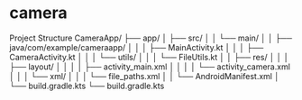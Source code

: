 # camera


Project Structure
CameraApp/
├── app/
│   ├── src/
│   │   └── main/
│   │       ├── java/com/example/cameraapp/
│   │       │   ├── MainActivity.kt
│   │       │   ├── CameraActivity.kt
│   │       │   └── utils/
│   │       │       └── FileUtils.kt
│   │       ├── res/
│   │       │   ├── layout/
│   │       │   │   ├── activity_main.xml
│   │       │   │   └── activity_camera.xml
│   │       │   └── xml/
│   │       │       └── file_paths.xml
│   │       └── AndroidManifest.xml
│   └── build.gradle.kts
└── build.gradle.kts
